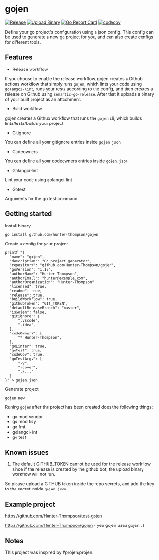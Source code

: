 # gojen

[![Release](https://github.com/Hunter-Thompson/gojen/actions/workflows/release.yml/badge.svg)](https://github.com/Hunter-Thompson/gojen/actions/workflows/release.yml) [![Upload Binary](https://github.com/Hunter-Thompson/gojen/actions/workflows/upload-binary.yml/badge.svg)](https://github.com/Hunter-Thompson/gojen/actions/workflows/upload-binary.yml) [![Go Report Card](https://goreportcard.com/badge/github.com/Hunter-Thompson/gojen)](https://goreportcard.com/report/github.com/Hunter-Thompson/gojen) [![codecov](https://codecov.io/gh/Hunter-Thompson/gojen/branch/master/graph/badge.svg?token=LC2KR2180N)](https://codecov.io/gh/Hunter-Thompson/gojen)  

Define your go project's configuration using a json config. This config can be used to generate a new go project for you, and can also create configs for different tools.

## Features

- Release workflow

If you choose to enable the release workflow, gojen creates a Github actions workflow that simply runs `gojen`, which lints your code using `golangci-lint`, runs your tests according to the config, and then creates a release on Github using `semantic-go-release`. After that it uploads a binary of your built project as an attachment.

- Build workflow

gojen creates a Github workflow that runs the `gojen` cli, which builds lints/tests/builds your project.

- Gitignore

You can define all your gitignore entries inside `gojen.json`

- Codeowners 

You can define all your codeowners entries inside `gojen.json`

- Golangci-lint

Lint your code using golangci-lint

- Gotest 

Arguments for the go test command

## Getting started

Install binary

```
go install github.com/hunter-thompson/gojen
```

Create a config for your project

```
printf "{
  "name": "gojen",
  "description": "Go project generator",
  "repository": "github.com/Hunter-Thompson/gojen",
  "goVersion": "1.17",
  "authorName": "Hunter Thompson",
  "authorEmail": "hunter@example.com",
  "authorOrganization": "Hunter-Thompson",
  "licensed": true,
  "readme": true,
  "release": true,
  "buildWorkflow": true,
  "githubToken": "GIT_TOKEN",
  "defaultReleaseBranch": "master",
  "isGojen": false,
  "gitignore": [
	  ".vscode",
	  ".idea",
  ],
  "codeOwners": [
	  "* Hunter-Thompson",
  ],
  "goLinter": true,
  "goTest": true,
  "codeCov": true,
  "goTestArgs": [
	  "-v",
	  "-cover",
	  "./..."
  ]
}" > gojen.json
```

Generate project

```
gojen new
```

Runing `gojen` after the project has been created does the following things:

- go mod vendor
- go mod tidy
- go fmt
- golangci-lint
- go test

## Known issues

1. The default GITHUB_TOKEN cannot be used for the release workflow since if the release is created by the github bot, the upload binary workflow will not run.

So please upload a GITHUB token inside the repo secrets, and add the key to the secret inside `gojen.json`

## Example project

https://github.com/Hunter-Thompson/test-gojen

https://github.com/Hunter-Thompson/gojen - yes gojen uses gojen : )

## Notes

This project was inspired by #projen/projen.



